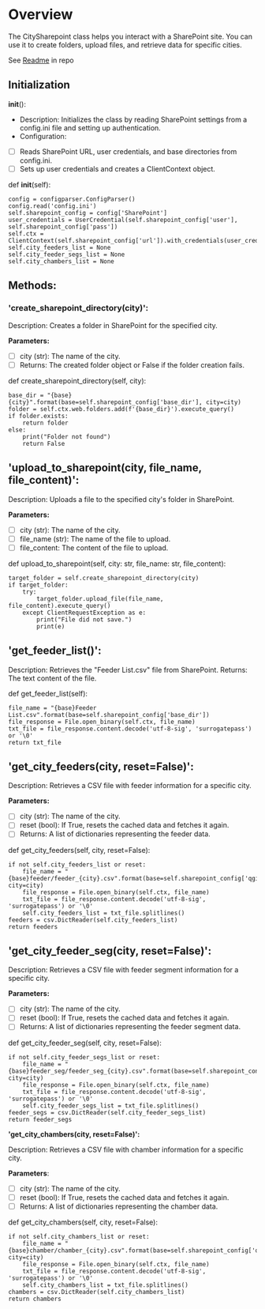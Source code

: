 # **Overview**
The CitySharepoint class helps you interact with a SharePoint site. You can use it to create folders, upload files, and retrieve data for specific cities.

See [Readme](https://dev.azure.com/SNOSoftwareEngineering/Mergin%20maps%20and%20QGIS%20scripts/_git/work-order-automation?path=/reademe.md&_a=preview) in repo

## Initialization
__init__():
- Description: Initializes the class by reading SharePoint settings from a config.ini file and setting up authentication.
- Configuration:
- [ ] Reads SharePoint URL, user credentials, and base directories from config.ini.
- [ ] Sets up user credentials and creates a ClientContext object.

def __init__(self):

    config = configparser.ConfigParser()
    config.read('config.ini')
    self.sharepoint_config = config['SharePoint']
    user_credentials = UserCredential(self.sharepoint_config['user'], self.sharepoint_config['pass'])
    self.ctx = ClientContext(self.sharepoint_config['url']).with_credentials(user_credentials)
    self.city_feeders_list = None
    self.city_feeder_segs_list = None
    self.city_chambers_list = None

## Methods:
### **'create_sharepoint_directory(city)':**
Description: Creates a folder in SharePoint for the specified city.

**Parameters:**
- [ ] city (str): The name of the city.
- [ ] Returns: The created folder object or False if the folder creation fails.

def create_sharepoint_directory(self, city):

    base_dir = "{base}{city}".format(base=self.sharepoint_config['base_dir'], city=city)
    folder = self.ctx.web.folders.add(f'{base_dir}').execute_query()
    if folder.exists:
        return folder
    else:
        print("Folder not found")
        return False
## 'upload_to_sharepoint(city, file_name, file_content)':
Description: Uploads a file to the specified city's folder in SharePoint.

**Parameters:**
- [ ] city (str): The name of the city.
- [ ] file_name (str): The name of the file to upload.
- [ ] file_content: The content of the file to upload.

def upload_to_sharepoint(self, city: str, file_name: str, file_content):

    target_folder = self.create_sharepoint_directory(city)
    if target_folder:
        try:
            target_folder.upload_file(file_name, file_content).execute_query()
        except ClientRequestException as e:
            print("File did not save.")
            print(e)
## 'get_feeder_list()':
Description: Retrieves the "Feeder List.csv" file from SharePoint.
Returns: The text content of the file.

def get_feeder_list(self):

    file_name = "{base}Feeder List.csv".format(base=self.sharepoint_config['base_dir'])
    file_response = File.open_binary(self.ctx, file_name)
    txt_file = file_response.content.decode('utf-8-sig', 'surrogatepass') or '\0'
    return txt_file
## 'get_city_feeders(city, reset=False)':
Description: Retrieves a CSV file with feeder information for a specific city.

**Parameters:**
- [ ] city (str): The name of the city.
- [ ] reset (bool): If True, resets the cached data and fetches it again.
- [ ] Returns: A list of dictionaries representing the feeder data.

def get_city_feeders(self, city, reset=False):

    if not self.city_feeders_list or reset:
        file_name = "{base}feeder/feeder_{city}.csv".format(base=self.sharepoint_config['qgis_base_dir'], city=city)
        file_response = File.open_binary(self.ctx, file_name)
        txt_file = file_response.content.decode('utf-8-sig', 'surrogatepass') or '\0'
        self.city_feeders_list = txt_file.splitlines()
    feeders = csv.DictReader(self.city_feeders_list)
    return feeders

## 'get_city_feeder_seg(city, reset=False)':
Description: Retrieves a CSV file with feeder segment information for a specific city.

**Parameters:**
- [ ] city (str): The name of the city.
- [ ] reset (bool): If True, resets the cached data and fetches it again.
- [ ] Returns: A list of dictionaries representing the feeder segment data.

def get_city_feeder_seg(self, city, reset=False):

    if not self.city_feeder_segs_list or reset:
        file_name = "{base}feeder_seg/feeder_seg_{city}.csv".format(base=self.sharepoint_config['qgis_base_dir'], city=city)
        file_response = File.open_binary(self.ctx, file_name)
        txt_file = file_response.content.decode('utf-8-sig', 'surrogatepass') or '\0'
        self.city_feeder_segs_list = txt_file.splitlines()
    feeder_segs = csv.DictReader(self.city_feeder_segs_list)
    return feeder_segs
**'get_city_chambers(city, reset=False)':**

Description: Retrieves a CSV file with chamber information for a specific city.

**Parameters**:
- [ ] city (str): The name of the city.
- [ ] reset (bool): If True, resets the cached data and fetches it again.
- [ ] Returns: A list of dictionaries representing the chamber data.

def get_city_chambers(self, city, reset=False):

    if not self.city_chambers_list or reset:
        file_name = "{base}chamber/chamber_{city}.csv".format(base=self.sharepoint_config['qgis_base_dir'], city=city)
        file_response = File.open_binary(self.ctx, file_name)
        txt_file = file_response.content.decode('utf-8-sig', 'surrogatepass') or '\0'
        self.city_chambers_list = txt_file.splitlines()
    chambers = csv.DictReader(self.city_chambers_list)
    return chambers





